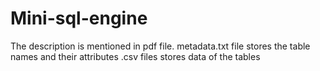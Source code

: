 # Mini-sql-engine
The description is mentioned in pdf file.
metadata.txt file stores the table names and their attributes
.csv files stores data of the tables
